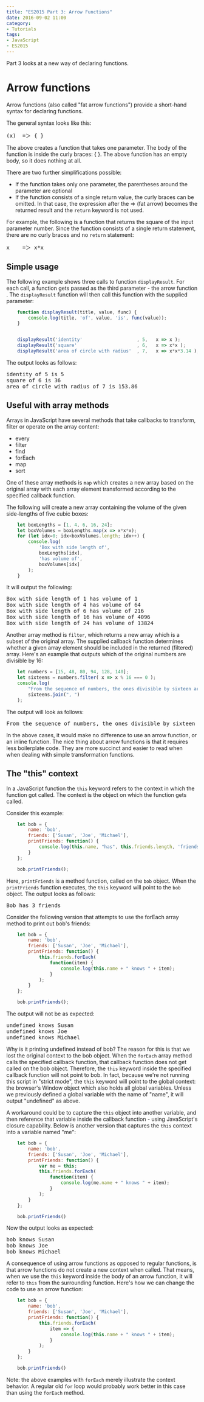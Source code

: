 ```yaml
---
title: "ES2015 Part 3: Arrow Functions"
date: 2016-09-02 11:00
category:
- Tutorials
tags:
- JavaScript
- ES2015
---
```


Part 3 looks at a new way of declaring functions.

# Arrow functions

Arrow functions (also called "fat arrow functions") provide a short-hand syntax for declaring functions.

The general syntax looks like this:

<pre>
(x)  =＞ { }
</pre>

The above creates a function that takes one parameter. The body of the function is inside the curly braces: { }. The above function has an empty body, so it does nothing at all.

There are two further simplifications possible:

* If the function takes only one parameter, the parentheses around the parameter are optional
* If the function consists of a single return value, the curly braces can be omitted. In that case, the expression after the => (fat arrow) becomes the returned result and the `return` keyword is not used.

For example, the following is a function that returns the square of the input parameter number. Since the function consists of a single return statement, there are no curly braces and no `return` statement:

<pre>
x    =＞ x*x
</pre>

## Simple usage

The following example shows three calls to function `displayResult`. For each call, a function gets passed as the third parameter - the arrow function . The `displayResult` function will then call this function with the supplied parameter:

```javascript
    function displayResult(title, value, func) {
        console.log(title, 'of', value, 'is', func(value));
    }


    displayResult('identity'                    , 5,   x => x );
    displayResult('square'                      , 6,   x => x*x );
    displayResult('area of circle with radius'  , 7,   x => x*x*3.14 );
```

The output looks as follows:

<pre>
identity of 5 is 5
square of 6 is 36
area of circle with radius of 7 is 153.86
</pre>

## Useful with array methods

Arrays in JavaScript have several methods that take callbacks to transform, filter or operate on the array content:

* every
* filter
* find
* forEach
* map
* sort

One of these array methods is `map` which creates a new array based on the original array with each array element transformed according to the specified callback function.

The following will create a new array containing the volume of the given side-lengths of five cubic boxes:

```javascript
    let boxLengths = [1, 4, 6, 16, 24];
    let boxVolumes = boxLengths.map(x => x*x*x);
    for (let idx=0; idx<boxVolumes.length; idx++) {
        console.log(
            'Box with side length of',
            boxLengths[idx],
            'has volume of',
            boxVolumes[idx]
        );
    }
```

It will output the following:
<pre>
Box with side length of 1 has volume of 1
Box with side length of 4 has volume of 64
Box with side length of 6 has volume of 216
Box with side length of 16 has volume of 4096
Box with side length of 24 has volume of 13824
</pre>

Another array method is `filter`, which returns a new array which is a subset of the original array. The supplied callback function determines whether a given array element should be included in the returned (filtered) array. Here's an example that outputs which of the original numbers are divisible by 16:

```javascript
    let numbers = [15, 48, 80, 94, 128, 140];
    let sixteens = numbers.filter( x => x % 16 === 0 );
    console.log(
        "From the sequence of numbers, the ones divisible by sixteen are: ",
        sixteens.join(", ")
    );
```

The output will look as follows:

<pre>
From the sequence of numbers, the ones divisible by sixteen are:  48, 80, 128
</pre>

In the above cases, it would make no difference to use an arrow function, or an inline function. The nice thing about arrow functions is that it requires less boilerplate code. They are more succinct and easier to read when when dealing with simple transformation functions.

## The "this" context

In a JavaScript function the `this` keyword refers to the context in which the function got called. The context is the object on which the function gets called.

Consider this example:

```javascript
    let bob = {
        name: 'bob', 
        friends: ['Susan', 'Joe', 'Michael'], 
        printFriends: function() {
            console.log(this.name, "has", this.friends.length, 'friends')
        }
    };

    bob.printFriends();
```

Here, `printFriends` is a method function, called on the `bob` object. When the `printFriends` function executes, the `this` keyword will point to the `bob` object. The output looks as follows:
<pre>
Bob has 3 friends
</pre>

Consider the following version that attempts to use the forEach array method to print out bob's friends:

```javascript
    let bob = {
        name: 'bob', 
        friends: ['Susan', 'Joe', 'Michael'], 
        printFriends: function() {
            this.friends.forEach(
                function(item) { 
                    console.log(this.name + " knows " + item);
                }
            );
        }
    };

    bob.printFriends();
```

The output will not be as expected:
<pre>
undefined knows Susan
undefined knows Joe
undefined knows Michael
</pre>

Why is it printing undefined instead of bob?
The reason for this is that we lost the original context to the bob object. When the `forEach` array method calls the specified callback function, that callback function does not get called on the bob object. Therefore, the `this` keyword inside the specified callback function will not point to bob. In fact, because we're not running this script in "strict mode", the `this` keyword will point to the global context: the browser's Window object which also holds all global variables. Unless we previously defined a global variable with the name of "name", it will output "undefined" as above.

A workaround could be to capture the `this` object into another variable, and then reference that variable inside the callback function - using JavaScript's closure capability. Below is another version that captures the `this` context into a variable named "me":

```javascript
    let bob = {
        name: 'bob', 
        friends: ['Susan', 'Joe', 'Michael'], 
        printFriends: function() {
            var me = this;
            this.friends.forEach(
                function(item) { 
                    console.log(me.name + " knows " + item);
                }
            );
        }
    };

    bob.printFriends()
```

Now the output looks as expected:
<pre>
bob knows Susan
bob knows Joe
bob knows Michael
</pre>

A consequence of using arrow functions as opposed to regular functions, is that arrow functions do not create a new context when called. That means, when we use the `this` keyword inside the body of an arrow function, it will refer to `this` from the surrounding function. Here's how we can change the code to use an arrow function:

```javascript
    let bob = {
        name: 'bob', 
        friends: ['Susan', 'Joe', 'Michael'], 
        printFriends: function() {
            this.friends.forEach( 
                item => { 
                    console.log(this.name + " knows " + item); 
                }
            );
        }
    };

    bob.printFriends()
```

Note: the above examples with `forEach` merely illustrate the context behavior. A regular old `for` loop would probably work better in this case than using the `forEach` method.
